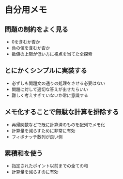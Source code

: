 # 自分用メモ

## 問題の制約をよく見る

- 0を含むか否か
- 負の値を含むか否か
- 数値の上限が低い方に視点を当てた全探索

## とにかくシンプルに実装する

- 必ずしも問題文の通りの処理をさせる必要はない
- 問題に対して適切な答えが出せたらいい
- 難しく考えすぎていないか常に意識する

## メモ化することで無駄な計算を排除する

- 再帰関数などで既に計算済のものを配列でメモ化
- 計算量を減らすために非常に有効
- フィボナッチ数列が良い例

## 累積和を使う

- 指定されたポイント以前までの全ての和
- 計算量を減らすのに有効
